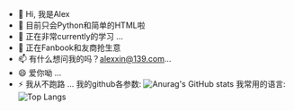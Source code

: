 - 👋 Hi, 我是Alex
- 👀 目前只会Python和简单的HTML啦
- 🌱 正在非常currently的学习 ...
- 💞️ 正在Fanbook和友商抢生意
- 📫 有什么想问我的吗？alexxin@139.com...
- 😄 爱你呦 ...
- ⚡ 我从不跑路 ...
我的github各参数:
![Anurag's GitHub stats](https://github-readme-stats.vercel.app/api?username=Openfan-Alex)
我常用的语言:
![Top Langs](https://github-readme-stats.vercel.app/api/top-langs/?username=Openfan-Alex)
<!---
alexxin139/alexxin139 is a ✨ special ✨ repository because its `README.md` (this file) appears on your GitHub profile.
You can click the Preview link to take a look at your changes.
--->
